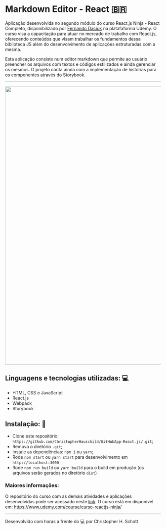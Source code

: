 # Markdown Editor - React :brazil:

Aplicação desenvolvida no segundo módulo do curso React.js Ninja - React Completo, disponibilizado por <a href="https://github.com/fdaciuk">Fernando Daciuk</a> na platafaforma Udemy. O curso visa a capacitação para atuar no mercado de trabalho com React.js, oferecendo conteúdos que visam trabalhar os fundamentos dessa biblioteca JS além do desenvolvimento de aplicações estruturadas com a mesma.

Esta aplicação consiste num editor markdown que permite ao usuário preencher os arquivos com textos e códigos estilizados e ainda gerenciar os mesmos. O projeto conta ainda com a implementação de histórias para os componentes através do Storybook.

<hr>
<p align="center">
  <img width="900px" src="https://github.com/ChristopherHauschild/GitHubApp-React.js/blob/master/GithubApp.gif?raw=true" />
 </p>

## Linguagens e tecnologias utilizadas: :computer:

<ul list-style="none">
  <li> HTML, CSS e JavaScript </li>
  <li> React.js </li>
  <li> Webpack </li>
  <li> Storybook </li>
</ul>


## Instalação: :rocket:

- Clone este repositório: `https://github.com/ChristopherHauschild/GitHubApp-React.js/.git`;
- Remova o diretório `.git`;
- Instale as dependências: `npm i` ou `yarn`;
- Rode `npm start` ou `yarn start` para desenvolvimento em `http://localhost:3000`
- Rode `npm run build` ou `yarn build` para o build em produção (os arquivos serão gerados no diretório `dist`)

### Maiores informações:

O repositório do curso com as demais atividades e aplicações desenvolvidas pode ser acessado neste <a href="https://github.com/ChristopherHauschild/curso-react-ninja">link</a>. O curso está em disponível em: https://www.udemy.com/course/curso-reactjs-ninja/

<hr>

Desenvolvido com horas a frente do :computer: por Christopher H. Schott
